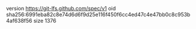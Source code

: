 version https://git-lfs.github.com/spec/v1
oid sha256:6991eba82c8e74d6d6f9d25e116f450f6cc4ed47c4e47bb0c8c953b4af638f56
size 1376
